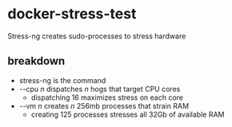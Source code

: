 # docker-stress-test
Stress-ng creates sudo-processes to stress hardware

## breakdown
* stress-ng is the command
* --cpu *n* dispatches *n* hogs that target CPU cores
  * dispatching 16 maximizes stress on each core
* --vm *n* creates *n* 256mb processes that strain RAM
  * creating 125 processes stresses all 32Gb of available RAM
